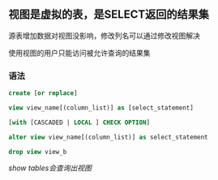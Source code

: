 ## 视图是虚拟的表，是SELECT返回的结果集

源表增加数据对视图没影响，修改列名可以通过修改视图解决

使用视图的用户只能访问被允许查询的结果集

### 语法

```sql
create [or replace]

view view_name[(column_list)] as [select_statement]

[with [CASCADED | LOCAL ] CHECK OPTION]

alter view view_name[(column_list)] as select_statement

drop view view_b
```

*show tables会查询出视图*